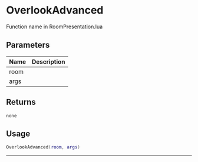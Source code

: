 # OverlookAdvanced

Function name in RoomPresentation.lua

## Parameters

| Name | Description |
| ---- | ----------- |
| room |             |
| args |             |

## Returns

`none`

## Usage

```lua
OverlookAdvanced(room, args)
```

---
